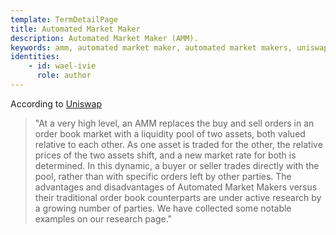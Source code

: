 ```yaml
---
template: TermDetailPage
title: Automated Market Maker
description: Automated Market Maker (AMM).
keywords: amm, automated market maker, automated market makers, uniswap, ethereum, dex
identities: 
    - id: wael-ivie
      role: author
---
```


According to [Uniswap](https://docs.uniswap.org/protocol/introduction)

>"At a very high level, an AMM replaces the buy and sell orders in an order book market with a liquidity pool of two assets, both valued relative to each other. As one asset is traded for the other, the relative prices of the two assets shift, and a new market rate for both is determined. In this dynamic, a buyer or seller trades directly with the pool, rather than with specific orders left by other parties. The advantages and disadvantages of Automated Market Makers versus their traditional order book counterparts are under active research by a growing number of parties. We have collected some notable examples on our research page."